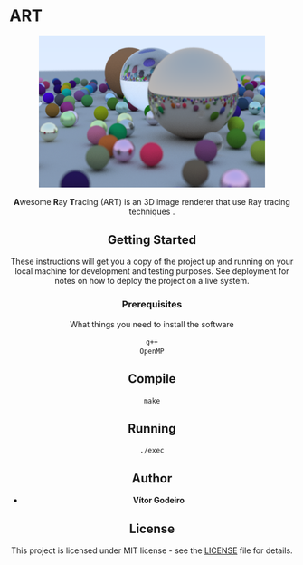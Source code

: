 # ART
<p align="center">
  <img src="https://github.com/vitorgodeiro/ART/blob/master/result.png" width="400"><center>
</p>

 **A**wesome **R**ay **T**racing (ART) is an 3D image renderer that use Ray tracing techniques .  
 
## Getting Started

These instructions will get you a copy of the project up and running on your local machine for development and testing purposes. See deployment for notes on how to deploy the project on a live system.

### Prerequisites

What things you need to install the software 

```
g++
OpenMP
```

## Compile

```
make
```

## Running 

```
./exec
```
## Author

* **Vítor Godeiro**

## License
This project is licensed under MIT license - see the [LICENSE](LICENSE) file for details.
